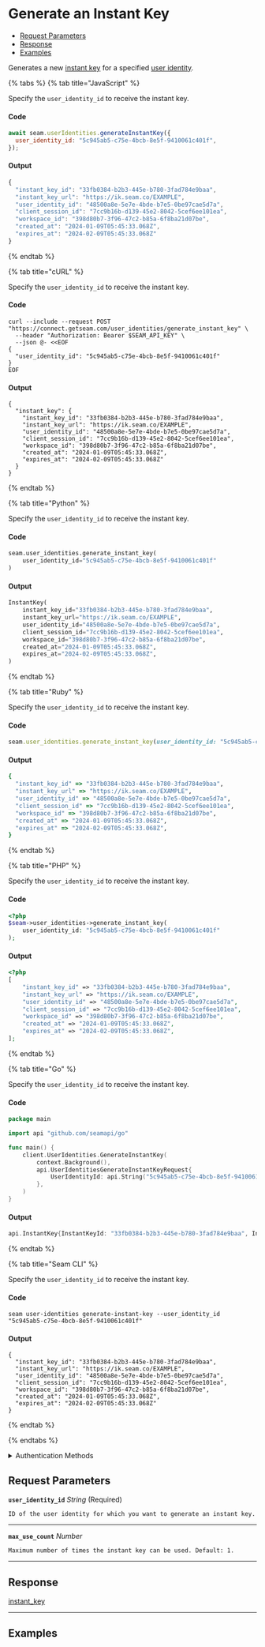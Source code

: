 # Generate an Instant Key

- [Request Parameters](./#request-parameters)
- [Response](./#response)
- [Examples](./#examples)

Generates a new [instant key](https://docs.seam.co/latest/capability-guides/mobile-access-in-development/instant-keys) for a specified [user identity](https://docs.seam.co/latest/capability-guides/mobile-access-in-development/managing-mobile-app-user-accounts-with-user-identities#what-is-a-user-identity).


{% tabs %}
{% tab title="JavaScript" %}

Specify the `user_identity_id` to receive the instant key.

#### Code

```javascript
await seam.userIdentities.generateInstantKey({
  user_identity_id: "5c945ab5-c75e-4bcb-8e5f-9410061c401f",
});
```

#### Output

```javascript
{
  "instant_key_id": "33fb0384-b2b3-445e-b780-3fad784e9baa",
  "instant_key_url": "https://ik.seam.co/EXAMPLE",
  "user_identity_id": "48500a8e-5e7e-4bde-b7e5-0be97cae5d7a",
  "client_session_id": "7cc9b16b-d139-45e2-8042-5cef6ee101ea",
  "workspace_id": "398d80b7-3f96-47c2-b85a-6f8ba21d07be",
  "created_at": "2024-01-09T05:45:33.068Z",
  "expires_at": "2024-02-09T05:45:33.068Z"
}
```
{% endtab %}

{% tab title="cURL" %}

Specify the `user_identity_id` to receive the instant key.

#### Code

```curl
curl --include --request POST "https://connect.getseam.com/user_identities/generate_instant_key" \
  --header "Authorization: Bearer $SEAM_API_KEY" \
  --json @- <<EOF
{
  "user_identity_id": "5c945ab5-c75e-4bcb-8e5f-9410061c401f"
}
EOF
```

#### Output

```curl
{
  "instant_key": {
    "instant_key_id": "33fb0384-b2b3-445e-b780-3fad784e9baa",
    "instant_key_url": "https://ik.seam.co/EXAMPLE",
    "user_identity_id": "48500a8e-5e7e-4bde-b7e5-0be97cae5d7a",
    "client_session_id": "7cc9b16b-d139-45e2-8042-5cef6ee101ea",
    "workspace_id": "398d80b7-3f96-47c2-b85a-6f8ba21d07be",
    "created_at": "2024-01-09T05:45:33.068Z",
    "expires_at": "2024-02-09T05:45:33.068Z"
  }
}
```
{% endtab %}

{% tab title="Python" %}

Specify the `user_identity_id` to receive the instant key.

#### Code

```python
seam.user_identities.generate_instant_key(
    user_identity_id="5c945ab5-c75e-4bcb-8e5f-9410061c401f"
)
```

#### Output

```python
InstantKey(
    instant_key_id="33fb0384-b2b3-445e-b780-3fad784e9baa",
    instant_key_url="https://ik.seam.co/EXAMPLE",
    user_identity_id="48500a8e-5e7e-4bde-b7e5-0be97cae5d7a",
    client_session_id="7cc9b16b-d139-45e2-8042-5cef6ee101ea",
    workspace_id="398d80b7-3f96-47c2-b85a-6f8ba21d07be",
    created_at="2024-01-09T05:45:33.068Z",
    expires_at="2024-02-09T05:45:33.068Z",
)
```
{% endtab %}

{% tab title="Ruby" %}

Specify the `user_identity_id` to receive the instant key.

#### Code

```ruby
seam.user_identities.generate_instant_key(user_identity_id: "5c945ab5-c75e-4bcb-8e5f-9410061c401f")
```

#### Output

```ruby
{
  "instant_key_id" => "33fb0384-b2b3-445e-b780-3fad784e9baa",
  "instant_key_url" => "https://ik.seam.co/EXAMPLE",
  "user_identity_id" => "48500a8e-5e7e-4bde-b7e5-0be97cae5d7a",
  "client_session_id" => "7cc9b16b-d139-45e2-8042-5cef6ee101ea",
  "workspace_id" => "398d80b7-3f96-47c2-b85a-6f8ba21d07be",
  "created_at" => "2024-01-09T05:45:33.068Z",
  "expires_at" => "2024-02-09T05:45:33.068Z",
}
```
{% endtab %}

{% tab title="PHP" %}

Specify the `user_identity_id` to receive the instant key.

#### Code

```php
<?php
$seam->user_identities->generate_instant_key(
    user_identity_id: "5c945ab5-c75e-4bcb-8e5f-9410061c401f"
);
```

#### Output

```php
<?php
[
    "instant_key_id" => "33fb0384-b2b3-445e-b780-3fad784e9baa",
    "instant_key_url" => "https://ik.seam.co/EXAMPLE",
    "user_identity_id" => "48500a8e-5e7e-4bde-b7e5-0be97cae5d7a",
    "client_session_id" => "7cc9b16b-d139-45e2-8042-5cef6ee101ea",
    "workspace_id" => "398d80b7-3f96-47c2-b85a-6f8ba21d07be",
    "created_at" => "2024-01-09T05:45:33.068Z",
    "expires_at" => "2024-02-09T05:45:33.068Z",
];
```
{% endtab %}

{% tab title="Go" %}

Specify the `user_identity_id` to receive the instant key.

#### Code

```go
package main

import api "github.com/seamapi/go"

func main() {
	client.UserIdentities.GenerateInstantKey(
		context.Background(),
		api.UserIdentitiesGenerateInstantKeyRequest{
			UserIdentityId: api.String("5c945ab5-c75e-4bcb-8e5f-9410061c401f"),
		},
	)
}
```

#### Output

```go
api.InstantKey{InstantKeyId: "33fb0384-b2b3-445e-b780-3fad784e9baa", InstantKeyUrl: "https://ik.seam.co/EXAMPLE", UserIdentityId: "48500a8e-5e7e-4bde-b7e5-0be97cae5d7a", ClientSessionId: "7cc9b16b-d139-45e2-8042-5cef6ee101ea", WorkspaceId: "398d80b7-3f96-47c2-b85a-6f8ba21d07be", CreatedAt: "2024-01-09T05:45:33.068Z", ExpiresAt: "2024-02-09T05:45:33.068Z"}
```
{% endtab %}

{% tab title="Seam CLI" %}

Specify the `user_identity_id` to receive the instant key.

#### Code

```seam_cli
seam user-identities generate-instant-key --user_identity_id "5c945ab5-c75e-4bcb-8e5f-9410061c401f"
```

#### Output

```seam_cli
{
  "instant_key_id": "33fb0384-b2b3-445e-b780-3fad784e9baa",
  "instant_key_url": "https://ik.seam.co/EXAMPLE",
  "user_identity_id": "48500a8e-5e7e-4bde-b7e5-0be97cae5d7a",
  "client_session_id": "7cc9b16b-d139-45e2-8042-5cef6ee101ea",
  "workspace_id": "398d80b7-3f96-47c2-b85a-6f8ba21d07be",
  "created_at": "2024-01-09T05:45:33.068Z",
  "expires_at": "2024-02-09T05:45:33.068Z"
}
```
{% endtab %}

{% endtabs %}


<details>

<summary>Authentication Methods</summary>

- API key
- Personal access token
  <br>Must also include the `seam-workspace` header in the request.

To learn more, see [Authentication](https://docs.seam.co/latest/api/authentication).
</details>

## Request Parameters

**`user_identity_id`** *String* (Required)

````
ID of the user identity for which you want to generate an instant key.
````

---

**`max_use_count`** *Number*

````
Maximum number of times the instant key can be used. Default: 1.
````

---


## Response

[instant\_key](./)


---

## Examples

